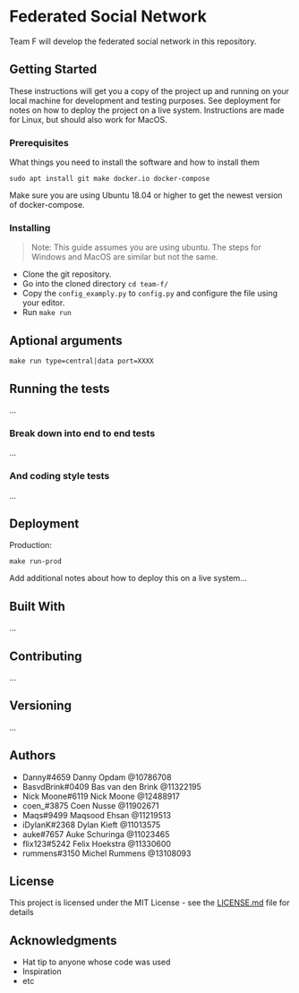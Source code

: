 # Federated Social Network

Team F will develop the federated social network in this repository.

## Getting Started

These instructions will get you a copy of the project up and running on your local machine for development and testing purposes. See deployment for notes on how to deploy the project on a live system.
Instructions are made for Linux, but should also work for MacOS.

### Prerequisites

What things you need to install the software and how to install them

```
sudo apt install git make docker.io docker-compose
```
Make sure you are using Ubuntu 18.04 or higher to get the newest version of docker-compose.

### Installing
> Note: This guide assumes you are using ubuntu. The steps for Windows and MacOS are similar but not the same.
- Clone the git repository.
- Go into the cloned directory `cd team-f/`
- Copy the `config_examply.py` to `config.py` and configure the file using your editor.
- Run `make run` 


## Aptional arguments
```
make run type=central|data port=XXXX

```


## Running the tests

<!--Explain how to run the automated tests for this system-->
...

### Break down into end to end tests

<!--Explain what these tests test and why-->
...

<!--```-->
<!--Give an example-->
<!--```-->

### And coding style tests

<!--Explain what these tests test and why-->
...

<!--```-->
<!--Give an example-->
<!--```-->

## Deployment

Production:

```
make run-prod
```

Add additional notes about how to deploy this on a live system...

## Built With
...

<!--* [Dropwizard](http://www.dropwizard.io/1.0.2/docs/) - The web framework used-->
<!--* [Maven](https://maven.apache.org/) - Dependency Management-->
<!--* [ROME](https://rometools.github.io/rome/) - Used to generate RSS Feeds-->

## Contributing

...

## Versioning

<!--We use [SemVer](http://semver.org/) for versioning. For the versions available, see the [tags on this repository](https://github.com/your/project/tags). -->
...

## Authors

* Danny#4659 Danny Opdam @10786708
* BasvdBrink#0409 Bas van den Brink @11322195
* Nick Moone#6119 Nick Moone @12488917
* coen_#3875 Coen Nusse @11902671
* Maqs#9499 Maqsood Ehsan @11219513
* iDylanK#2368 Dylan Kieft @11013575
* auke#7657 Auke Schuringa @11023465
* flix123#5242 Felix Hoekstra @11330600
* rummens#3150 Michel Rummens @13108093

## License

This project is licensed under the MIT License - see the [LICENSE.md](LICENSE.md) file for details

## Acknowledgments

* Hat tip to anyone whose code was used
* Inspiration
* etc

